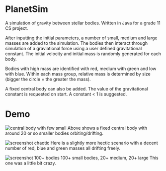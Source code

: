 # PlanetSim
A simulation of gravity between stellar bodies. Written in Java for a grade 11 CS project. 

After inputting the initial parameters, a number of small, medium and large masses are added to the simulation. The bodies then interact through simulation of a graviational force using a user defined gravitational constant. The initial velocity and initial mass is randomly generated for each body. 

Bodies with high mass are identified with red, medium with green and low with blue. Within each mass group, relative mass is determined by size (bigger the circle = the greater the mass).

A fixed central body can also be added. The value of the gravitational constant is requested on start. A constant < 1 is suggested.

# Demo 
![central body with few small](http://i.imgur.com/z68Dktf.png)
Above shows a fixed central body with around 20 or so smaller bodies orbiting/drifting. 

![screenshot chaotic](http://i.imgur.com/ETKukZi.png)
Here is a slightly more hectic scenario with a decent number of red, blue and green masses all drifting freely. 

![screenshot 100+ bodies](http://i.imgur.com/WMhjmPY.png)
100+ small bodies, 20+ medium, 20+ large
This one was a little bit crazy.










